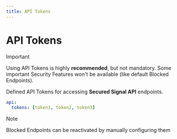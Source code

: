 ```yaml
---
title: API Tokens
---
```


# API Tokens

> [!IMPORTANT]
> Using API Tokens is highly **recommended**, but not mandatory.
> Some important Security Features won't be available (like default Blocked Endpoints).

Defined API Tokens for accessing **Secured Signal API** endpoints.

```yaml
api:
  tokens: [token1, token2, token3]
```

> [!NOTE]
> Blocked Endpoints can be reactivated by manually configuring them

